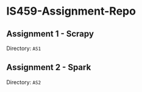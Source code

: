 # IS459-Assignment-Repo

## Assignment 1 - Scrapy
Directory: ```AS1```

## Assignment 2 - Spark
Directory: ```AS2```
